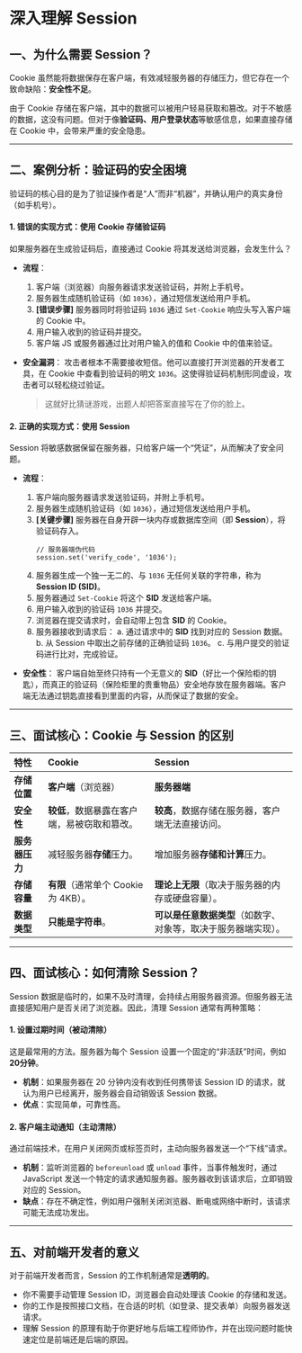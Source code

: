 # 深入理解 Session

## 一、为什么需要 Session？

Cookie 虽然能将数据保存在客户端，有效减轻服务器的存储压力，但它存在一个致命缺陷：**安全性不足**。

由于 Cookie 存储在客户端，其中的数据可以被用户轻易获取和篡改。对于不敏感的数据，这没有问题。但对于像**验证码、用户登录状态**等敏感信息，如果直接存储在 Cookie 中，会带来严重的安全隐患。

-----

## 二、案例分析：验证码的安全困境

验证码的核心目的是为了验证操作者是“人”而非“机器”，并确认用户的真实身份（如手机号）。

#### 1\. 错误的实现方式：使用 Cookie 存储验证码

如果服务器在生成验证码后，直接通过 Cookie 将其发送给浏览器，会发生什么？

  * **流程**：

    1.  客户端（浏览器）向服务器请求发送验证码，并附上手机号。
    2.  服务器生成随机验证码（如 `1036`），通过短信发送给用户手机。
    3.  **[错误步骤]** 服务器同时将验证码 `1036` 通过 `Set-Cookie` 响应头写入客户端的 Cookie 中。
    4.  用户输入收到的验证码并提交。
    5.  客户端 JS 或服务器通过比对用户输入的值和 Cookie 中的值来验证。

  * **安全漏洞**：
    攻击者根本不需要接收短信。他可以直接打开浏览器的开发者工具，在 Cookie 中查看到验证码的明文 `1036`。这使得验证码机制形同虚设，攻击者可以轻松绕过验证。

    > 这就好比猜谜游戏，出题人却把答案直接写在了你的脸上。

#### 2\. 正确的实现方式：使用 Session

Session 将敏感数据保留在服务器，只给客户端一个“凭证”，从而解决了安全问题。

  * **流程**：

    1.  客户端向服务器请求发送验证码，并附上手机号。
    2.  服务器生成随机验证码（如 `1036`），通过短信发送给用户手机。
    3.  **[关键步骤]** 服务器在自身开辟一块内存或数据库空间（即 **Session**），将验证码存入。
        ```
        // 服务器端伪代码
        session.set('verify_code', '1036');
        ```
    4.  服务器生成一个独一无二的、与 `1036` 无任何关联的字符串，称为 **Session ID (SID)**。
    5.  服务器通过 `Set-Cookie` 将这个 **SID** 发送给客户端。
    6.  用户输入收到的验证码 `1036` 并提交。
    7.  浏览器在提交请求时，会自动带上包含 **SID** 的 Cookie。
    8.  服务器接收到请求后：
        a.  通过请求中的 **SID** 找到对应的 Session 数据。
        b.  从 Session 中取出之前存储的正确验证码 `1036`。
        c.  与用户提交的验证码进行比对，完成验证。

  * **安全性**：
    客户端自始至终只持有一个无意义的 **SID**（好比一个保险柜的钥匙），而真正的验证码（保险柜里的贵重物品）安全地存放在服务器端。客户端无法通过钥匙直接看到里面的内容，从而保证了数据的安全。

-----

## 三、面试核心：Cookie 与 Session 的区别

| 特性 | Cookie | Session |
| :--- | :--- | :--- |
| **存储位置** | **客户端**（浏览器） | **服务器端** |
| **安全性** | **较低**，数据暴露在客户端，易被窃取和篡改。 | **较高**，数据存储在服务器，客户端无法直接访问。 |
| **服务器压力**| 减轻服务器**存储**压力。 | 增加服务器**存储和计算**压力。 |
| **存储容量** | **有限**（通常单个 Cookie 为 4KB）。 | **理论上无限**（取决于服务器的内存或硬盘容量）。 |
| **数据类型** | **只能是字符串**。 | **可以是任意数据类型**（如数字、对象等，取决于服务器端实现）。 |

-----

## 四、面试核心：如何清除 Session？

Session 数据是临时的，如果不及时清理，会持续占用服务器资源。但服务器无法直接感知用户是否关闭了浏览器。因此，清理 Session 通常有两种策略：

#### 1\. 设置过期时间（被动清除）

这是最常用的方法。服务器为每个 Session 设置一个固定的“非活跃”时间，例如 **20分钟**。

  * **机制**：如果服务器在 20 分钟内没有收到任何携带该 Session ID 的请求，就认为用户已经离开，服务器会自动销毁该 Session 数据。
  * **优点**：实现简单，可靠性高。

#### 2\. 客户端主动通知（主动清除）

通过前端技术，在用户关闭网页或标签页时，主动向服务器发送一个“下线”请求。

  * **机制**：监听浏览器的 `beforeunload` 或 `unload` 事件，当事件触发时，通过 JavaScript 发送一个特定的请求通知服务器。服务器收到该请求后，立即销毁对应的 Session。
  * **缺点**：存在不确定性，例如用户强制关闭浏览器、断电或网络中断时，该请求可能无法成功发出。

-----

## 五、对前端开发者的意义

对于前端开发者而言，Session 的工作机制通常是**透明的**。

  * 你不需要手动管理 Session ID，浏览器会自动处理该 Cookie 的存储和发送。
  * 你的工作是按照接口文档，在合适的时机（如登录、提交表单）向服务器发送请求。
  * 理解 Session 的原理有助于你更好地与后端工程师协作，并在出现问题时能快速定位是前端还是后端的原因。